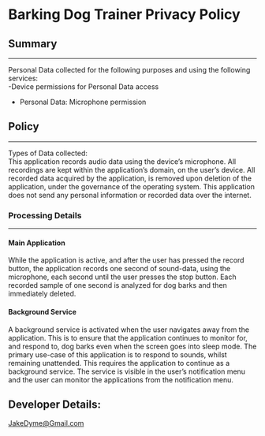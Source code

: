 # **Barking Dog Trainer** Privacy Policy

## Summary
----------------------
Personal Data collected for the following purposes and using the following services:  
-Device permissions for Personal Data access
  * Personal Data: Microphone permission

## Policy
----------------------
Types of Data collected:  
This application records audio data using the device’s microphone. All recordings are kept within the application’s domain, on the user’s device.
All recorded data acquired by the application, is removed upon deletion of the application, under the governance of the operating system.
This application does not send any personal information or recorded data over the internet.

### Processing Details
----------------------
#### Main Application
While the application is active, and after the user has pressed the record button, the application records one second of sound-data, using the microphone, each second until the user presses the stop button. Each recorded sample of one second  is analyzed for dog barks and then immediately deleted.

#### Background Service
A background service is activated when the user navigates away from the application. This is to ensure that the application continues to monitor for, and respond to, dog barks even when the screen goes into sleep mode. The primary use-case of this application is to respond to sounds, whilst remaining unattended. This requires the application to continue as a background service. The service is visible in the user’s notification menu and the user can monitor the applications from the notification menu.

## Developer Details:
JakeDyme@Gmail.com
